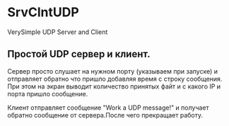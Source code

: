 # SrvClntUDP
VerySimple UDP Server and Client

## Простой UDP сервер и клиент. 

Сервер просто слушает на нужном порту (указываем при запуске) и отправляет обратно что пришло добавляя время с строку сообщения.
 При этом на экран выводит количество принятых файт и с какого IP и порта пришло сообщение.

Клиент отправляет сообщение "Work a UDP message!" и получает обратно сообщение от сервера.После чего прекращает работу.

